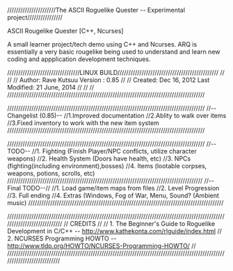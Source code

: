 //////////////////////The ASCII Roguelike Quester -- Experimental project////////////////

ASCII Rougelike Quester [C++, Ncurses]

A small learner project/tech demo using C++ and Ncurses. ARQ is essentially a very basic rougelike being used to understand and learn new coding and appplication development techniques.

/////////////////////////////////LINUX BUILD//////////////////////////////////////////////
//                                                                                      //
//  Author: Rave Kutsuu                     Version : 0.85                              //
//  Created: Dec 16, 2012                   Last Modified: 21 June, 2014                //
//                                                                                      //
//////////////////////////////////////////////////////////////////////////////////////////

//////////////////////////////////////////////////////////////////////////////////////////
//--Changelist (0.85)--
//1.Improved documentation
//2.Ablity to walk over items
//3.Fixed inventory to work with the new item system
//////////////////////////////////////////////////////////////////////////////////////////

//////////////////////////////////////////////////////////////////////////////////////////
//--TODO--
//1. Fighting (Finish Player/NPC conflicts, utilize character weapons)
//2. Health System (Doors have health, etc)
//3. NPCs (fighting(including environment),bosses)
//4. Items (lootable corpses, weapons, potions, scrolls, etc)
/////////////////////////////////////////////////////////////////////////////////////////
//--Final TODO--//
//1. Load game/item maps from files
//2. Level Progression
//3. Full ending
//4. Extras (Windows, Fog of War, Menu, Sound? (Ambient music)
/////////////////////////////////////////////////////////////////////////////////////////

////////////////////////////////////////////////////////////////////////////////////////////////////////////////////////////
// CREDITS                                                                                                                //
// 1. The Beginner's Guide to Roguelike Development in C/C++ -- http://www.kathekonta.com/rlguide/index.html 
// 2. NCURSES Programming HOWTO --  http://www.tldp.org/HOWTO/NCURSES-Programming-HOWTO/                                  // 
///////////////////////////////////////////////////////////////////////////////////////////////////////////////////////////
